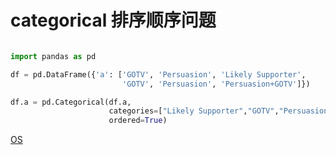 

# categorical 排序顺序问题

```py

import pandas as pd

df = pd.DataFrame({'a': ['GOTV', 'Persuasion', 'Likely Supporter', 
                         'GOTV', 'Persuasion', 'Persuasion+GOTV']})

df.a = pd.Categorical(df.a, 
                      categories=["Likely Supporter","GOTV","Persuasion","Persuasion+GOTV"],
                      ordered=True)

```

[OS](https://stackoverflow.com/questions/39223256/pandas-dataframe-sort-by-categorical-column-but-by-specific-class-ordering ":)")
